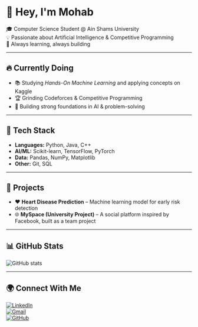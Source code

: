 # 👋 Hey, I'm Mohab  

🎓 Computer Science Student @ Ain Shams University  
💡 Passionate about Artificial Intelligence & Competitive Programming  
🚀 Always learning, always building  

---

## 🔥 Currently Doing
- 📚 Studying *Hands-On Machine Learning* and applying concepts on Kaggle  
- 🏆 Grinding Codeforces & Competitive Programming  
- 📖 Building strong foundations in AI & problem-solving  

---

## 🔧 Tech Stack
- **Languages:** Python, Java, C++  
- **AI/ML:** Scikit-learn, TensorFlow, PyTorch  
- **Data:** Pandas, NumPy, Matplotlib  
- **Other:** Git, SQL  

---

## 📌 Projects
- ❤️ **Heart Disease Prediction** – Machine learning model for early risk detection  
- 🌐 **MySpace (University Project)** – A social platform inspired by Facebook, built as a team project  

---

## 📊 GitHub Stats
![GitHub stats](https://github-readme-stats.vercel.app/api?username=MuhaabDev&show_icons=true&theme=radical)  

---

## 🌍 Connect With Me
[![LinkedIn](https://img.shields.io/badge/LinkedIn-blue?style=flat&logo=linkedin&logoColor=white)](https://www.linkedin.com/in/mohabahmeddd/)  
[![Gmail](https://img.shields.io/badge/Email-D14836?style=flat&logo=gmail&logoColor=white)](mailto:mohabahmedwork@gmail.com)  
[![GitHub](https://img.shields.io/badge/GitHub-000?style=flat&logo=github&logoColor=white)](https://github.com/MuhaabDev)  

